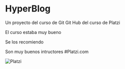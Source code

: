 # HyperBlog
Un proyecto del curso de Git Git Hub del curso  de Platzi

El curso estaba muy bueno




Se los recomiendo 

Son muy buenos intructores
#Platzi.com

![Platzi](https://upload.wikimedia.org/wikipedia/commons/thumb/3/32/Platzi.jpg/330px-Platzi.jpg)


